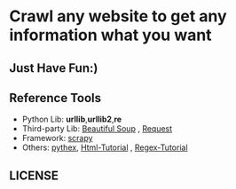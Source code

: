 # Crawl any website to get any information what you want

## Just Have Fun:)

## Reference Tools

* Python Lib: **urllib**,**urllib2**,**re**
* Third-party Lib: [Beautiful Soup](https://www.crummy.com/software/BeautifulSoup/bs4/doc.zh/) , [Request](https://github.com/request/request)
* Framework: [scrapy](http://scrapy.org/)
* Others: [pythex](http://pythex.org/), [Html-Tutorial](http://www.w3school.com.cn/) , [Regex-Tutorial](http://deerchao.net/tutorials/regex/regex.htm)

## LICENSE
